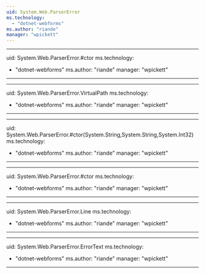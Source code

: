 ```yaml
---
uid: System.Web.ParserError
ms.technology: 
  - "dotnet-webforms"
ms.author: "riande"
manager: "wpickett"
---
```


---
uid: System.Web.ParserError.#ctor
ms.technology: 
  - "dotnet-webforms"
ms.author: "riande"
manager: "wpickett"
---

---
uid: System.Web.ParserError.VirtualPath
ms.technology: 
  - "dotnet-webforms"
ms.author: "riande"
manager: "wpickett"
---

---
uid: System.Web.ParserError.#ctor(System.String,System.String,System.Int32)
ms.technology: 
  - "dotnet-webforms"
ms.author: "riande"
manager: "wpickett"
---

---
uid: System.Web.ParserError.#ctor
ms.technology: 
  - "dotnet-webforms"
ms.author: "riande"
manager: "wpickett"
---

---
uid: System.Web.ParserError.Line
ms.technology: 
  - "dotnet-webforms"
ms.author: "riande"
manager: "wpickett"
---

---
uid: System.Web.ParserError.ErrorText
ms.technology: 
  - "dotnet-webforms"
ms.author: "riande"
manager: "wpickett"
---
